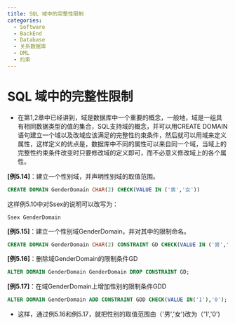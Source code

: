 ```yaml
---
title: SQL 域中的完整性限制
categories:
  - Software
  - BackEnd
  - Database
  - 关系数据库
  - DML
  - 约束
---
```

# SQL 域中的完整性限制

- 在第1,2章中已经讲到，域是数据库中一个重要的概念，一般地，域是一组具有相同数据类型的值的集合，SQL支持域的概念，并可以用CREATE DOMAIN语句建立一个域以及改域应该满足的完整性约束条件，然后就可以用域来定义属性，这样定义的优点是，数据库中不同的属性可以来自同一个域，当域上的完整性约束条件改变时只要修改域的定义即可，而不必意义修改域上的各个属性。

**[例5.14]**：建立一个性别域，并声明性别域的取值范围。

```sql
CREATE DOMAIN GenderDomain CHAR(2) CHECK(VALUE IN ('男','女'))
```

这样例5.10中对Ssex的说明可以改写为：

```
Ssex GenderDomain
```

**[例5.15]**：建立一个性别域GenderDomain，并对其中的限制命名。

```sql
CREATE DOMAIN GenderDomain CHAR(2) CONSTRAINT GD CHECK(VALUE IN ('男','女'));
```

**[例5.16]**：删除域GenderDomain的限制条件GD

```sql
ALTER DOMAIN GenderDomain GenderDomain DROP CONSTRAINT GD;
```

**[例5.17]**：在域GenderDomain上增加性别的限制条件GDD

```sql
ALTER DOMAIN GenderDomain ADD CONSTRAINT GDD CHECK(VALUE IN('1'),'0');
```

- 这样，通过例5.16和例5.17，就把性别的取值范围由（'男','女')改为（'1','0')